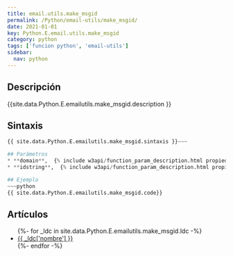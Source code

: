 ```yaml
---
title: email.utils.make_msgid
permalink: /Python/email-utils/make_msgid/
date: 2021-01-01
key: Python.E.email.utils.make_msgid
category: python
tags: ['funcion python', 'email-utils']
sidebar: 
  nav: python
---
```


## Descripción
{{site.data.Python.E.emailutils.make_msgid.description }}

## Sintaxis
~~~python
{{ site.data.Python.E.emailutils.make_msgid.sintaxis }}~~~

## Parámetros
* **domain**,  {% include w3api/function_param_description.html propiedad=site.data.Python.E.email.utils.make_msgid valor="domain" %}
* **idstring**,  {% include w3api/function_param_description.html propiedad=site.data.Python.E.email.utils.make_msgid valor="idstring" %}

## Ejemplo
~~~python
{{ site.data.Python.E.emailutils.make_msgid.code}}
~~~

## Artículos
<ul>
{%- for _ldc in site.data.Python.E.emailutils.make_msgid.ldc -%}
   <li>
       <a href="{{_ldc['url'] }}">{{ _ldc['nombre'] }}</a>
   </li>
{%- endfor -%}
</ul>
